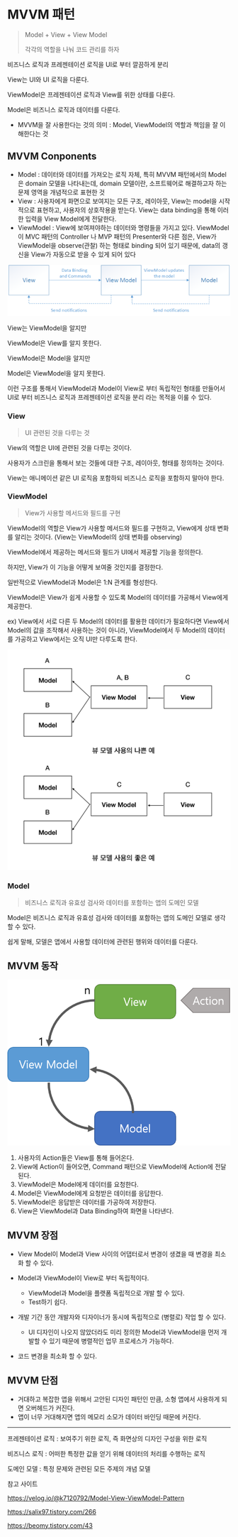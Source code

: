 # MVVM 패턴

> Model + View + View Model
>
> 각각의 역할을 나눠 코드 관리를 하자



비즈니스 로직과 프레젠테이션 로직을 UI로 부터 깔끔하게 분리

View는 UI와 UI 로직을 다룬다.

ViewModel은 프레젠테이션 로직과 View를 위한 상태를 다룬다.

Model은 비즈니스 로직과 데이터를 다룬다.



- MVVM을 잘 사용한다는 것의 의미 : Model, ViewModel의 역할과 책임을 잘 이해한다는 것





## MVVM Conponents

- Model : 데이터와 데이터를 가져오는 로직 자체, 특히 MVVM 패턴에서의 Model은 domain 모델을 나타내는데, domain 모델이란, 소프트웨어로 해결하고자 하는 문제 영역을 개념적으로 표현한 것
- View : 사용자에게 화면으로 보여지는 모든 구조, 레이아웃, View는 model을 시작적으로 표현하고, 사용자의 상호작용을 받는다. View는 data binding을 통해 이러한 입력을 View Model에게 전달한다.
- ViewModel : View에 보여져야하는 데이터와 명령들을 가지고 있다. ViewModel이 MVC 패턴의 Controller 나 MVP 패턴의 Presenter와 다른 점은, View가 ViewModel을 observe(관찰) 하는 형태로 binding 되어 있기 때문에, data의 갱신을 View가 자동으로 받을 수 있게 되어 있다



![img](md-images/image.png)



View는 ViewModel을 알지만

ViewModel은 View를 알지 못한다.

ViewModel은 Model을 알지만

Model은 ViewModel을 알지 못한다.



이런 구조를 통해서 ViewModel과 Model이 View로 부터 독립적인 형태를 만들어서 UI로 부터 비즈니스 로직과 프레젠테이션 로직을 분리 라는 목적을 이룰 수 있다.



### View

> UI 관련된 것을 다루는 것 

View의 역할은 UI에 관련된 것을 다루는 것이다.

사용자가 스크린을 통해서 보는 것들에 대한 구조, 레이아웃, 형태를 정의하는 것이다.

View는 애니메이션 같은 UI 로직음 포함하되 비즈니스 로직을 포함하지 말아야 한다.



### ViewModel

> View가 사용할 메서드와 필드를 구현

ViewModel의 역할은 View가 사용할 메서드와 필드를 구현하고, View에게 상태 변화를 알리는 것이다. (View는 ViewModel의 상태 변화를 observing) 

ViewModel에서 제공하는 메서드와 필드가 UI에서 제공할 기능을 정의한다.

하지만, View가 이 기능을 어떻게 보여줄 것인지를 결정한다.



일반적으로 ViewModel과 Model은 1:N 관계를 형성한다.

ViewModel은 View가 쉽게 사용할 수 있도록 Model의 데이터를 가공해서 View에게 제공한다.

ex) View에서 서로 다른 두 Model의 데이터를 활용한 데이터가 필요하다면 View에서 Model의 값을 조작해서 사용하는 것이 아니라, ViewModel에서 두 Model의 데이터를 가공하고 View에서는 오직 UI만 다루도록 한다. 

![img](md-images/%E1%84%87%E1%85%B2%20%E1%84%86%E1%85%A9%E1%84%83%E1%85%A6%E1%86%AF%20%E1%84%89%E1%85%A1%E1%84%8B%E1%85%AD%E1%86%BC%20%E1%84%8B%E1%85%A8%E1%84%89%E1%85%B5.png)



### Model

> 비즈니스 로직과 유효성 검사와 데이터를 포함하는 앱의 도메인 모델

Model은 비즈니스 로직과 유효성 검사와 데이터를 포함하는 앱의 도메인 모델로 생각 할 수 있다.

쉽게 말해, 모델은 앱에서 사용할 데이터에 관련된 행위와 데이터를 다룬다.



## MVVM 동작

![MVVM](md-images/img.png)

1. 사용자의 Action들은 View를 통해 들어온다.
2. View에 Action이 들어오면, Command 패턴으로 ViewModel에 Action에 전달된다.
3. ViewModel은 Model에게 데이터를 요청한다.
4. Model은 ViewModel에게 요청받은 데이터를 응답한다.
5. ViewModel은 응답받은 데이터를 가공하여 저장한다.
6. View은 ViewModel과 Data Binding하여 화면을 나타낸다.



## MVVM 장점

- View Model이 Model과 View 사이의 어댑터로서 변경이 생겼을 때 변경을 최소화 할 수 있다.
- Model과 ViewModel이 View로 부터 독립적이다.
  - ViewModel과 Model을 플랫폼 독립적으로 개발 할 수 있다.
  - Test하기 쉽다.
- 개발 기간 동안 개발자와 디자이너가 동시에 독립적으로 (병렬로) 작업 할 수 있다.
  - UI 디자인이 나오지 않았더라도 미리 정의한 Model과 ViewModel을 먼저 개발할 수 있기 때문에 병렬적인 업무 프로세스가 가능하다.

- 코드 변경을 최소화 할 수 있다.



## MVVM 단점

- 거대하고 복잡한 앱을 위해서 고안된 디자인 패턴인 만큼, 소형 앱에서 사용하게 되면 오버헤드가 커진다.
- 앱이 너무 거대해지면 앱의 메모리 소모가 데이터 바인딩 때문에 커진다.



---

프레젠테이션 로직 : 보여주기 위한 로직, 즉 화면상의 디자인 구성을 위한 로직

비즈니스 로직 : 어떠한 특정한 값을 얻기 위해 데이터의 처리를 수행하는 로직

도메인 모델 : 특정 문제와 관련된 모든 주제의 개념 모델



참고 사이트

https://velog.io/@k7120792/Model-View-ViewModel-Pattern

https://salix97.tistory.com/266

https://beomy.tistory.com/43
